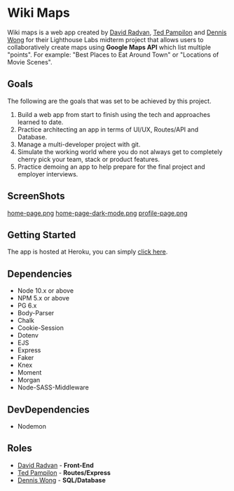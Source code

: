 Wiki Maps
=========

Wiki maps is a web app created by [David Radvan](https://github.com/DavidRadvan), [Ted Pampilon](https://github.com/tpampilon) and [Dennis Wong](https://github.com/denniswong0106) for their Lighthouse Labs midterm project that allows users to collaboratively create maps using **Google Maps API** which list multiple "points". For example: "Best Places to Eat Around Town" or "Locations of Movie Scenes".

## Goals

The following are the goals that was set to be achieved by this project.

1. Build a web app from start to finish using the tech and approaches learned to date.
2. Practice architecting an app in terms of UI/UX, Routes/API and Database.
3. Manage a multi-developer project with git.
4. Simulate the working world where you do not always get to completely cherry pick your team, stack or product features.
5. Practice demoing an app to help prepare for the final project and employer interviews.

## ScreenShots

[home-page.png](https://github.com/DavidRadvan/Wiki_Maps/blob/routes/public/images/home-page.png?raw=true)
[home-page-dark-mode.png](https://github.com/DavidRadvan/Wiki_Maps/blob/routes/public/images/home-page-dark-mode.png?raw=true)
[profile-page.png](https://github.com/DavidRadvan/Wiki_Maps/blob/routes/public/images/profile-page.png?raw=true)

## Getting Started

The app is hosted at Heroku, you can simply [click here](https://wikimaps.herokuapp.com/).

## Dependencies

- Node 10.x or above
- NPM 5.x or above
- PG 6.x
- Body-Parser
- Chalk
- Cookie-Session
- Dotenv
- EJS
- Express
- Faker
- Knex
- Moment
- Morgan
- Node-SASS-Middleware

## DevDependencies

- Nodemon

## Roles

- [David Radvan](https://github.com/DavidRadvan)  - **Front-End**
- [Ted Pampilon](https://github.com/tpampilon) - **Routes/Express**
- [Dennis Wong](https://github.com/denniswong0106) - **SQL/Database**

<!-- ## HOW TO GRANT PSQL ACCESS TO USER "labber"

-$ psql midterm -U labber
-$ enter password given in .env file
(inside psql)
-$ \i ./db/schema/00_addAllData.sql

-- In your console (outside psql):
-$ npx knex seed:run --env development -- This generates seed data, runs all the seed files within seed folder
-- If successful, console should say 'ran <x> seed files' -->
